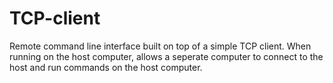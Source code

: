 # TCP-client
Remote command line interface built on top of a simple TCP client.
When running on the host computer, allows a seperate computer to connect to the host and run commands on the host computer.
